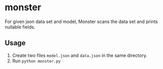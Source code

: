 # monster
For given json data set and model, Monster scans the data set and prints nullable fields.

## Usage

1. Create two files `model.json` and `data.json` in the same directory.
2. Run `python monster.py`
